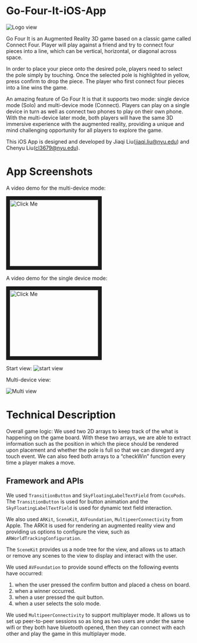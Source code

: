 # Go-Four-It-iOS-App
![Logo view](https://raw.githubusercontent.com/szwalker/Go-Four-It-iOS-App/master/image/IMG_8673.PNG)

Go Four It is an Augmented Reality 3D game based on a classic game called Connect Four. Player will play against a friend and try to connect four pieces into a line, which can be vertical, horizontal, or diagonal across space.

In order to place your piece onto the desired pole, players need to select the pole simply by touching. Once the selected pole is highlighted in yellow, press confirm to drop the piece. The player who first connect four pieces into a line wins the game.

An amazing feature of Go Four It is that it supports two mode: single device mode (Solo) and multi-device mode (Connect). Players can play on a single device in turn as well as connect two phones to play on their own phone. With the multi-device later mode, both players will have the same 3D immersive experience with the augmented reality, providing a unique and mind challenging opportunity for all players to explore the game.

This iOS App is designed and developed by Jiaqi Liu(jiaqi.liu@nyu.edu) and Chenyu Liu(cl3679@nyu.edu).

# App Screenshots
A video demo for the multi-device mode:

<a href="http://www.youtube.com/watch?feature=player_embedded&v=LyKU80VSonU" target="_blank"><img src="http://img.youtube.com/vi/LyKU80VSonU/0.jpg" alt="Click Me" width="240" height="180" border="10" /></a>

A video demo for the single device mode:

<a href="http://www.youtube.com/watch?feature=player_embedded&v=mRGp-DwrjQU" target="_blank"><img src="http://img.youtube.com/vi/mRGp-DwrjQU/0.jpg" alt="Click Me" width="240" height="180" border="10" /></a>

Start view:
![start view](https://raw.githubusercontent.com/szwalker/Go-Four-It-iOS-App/master/image/start.PNG)

Multi-device view:

![Multi view](https://raw.githubusercontent.com/szwalker/Go-Four-It-iOS-App/master/image/multi.PNG)


# Technical Description
Overall game logic:
We used two 2D arrays to keep track of the what is happening on the game board. With these two arrays, we are able to extract information such as the position in which the piece should be rendered upon placement and whether the pole is full so that we can disregard any touch event. We can also feed both arrays to a “checkWin” function every time a player makes a move.

## Framework and APIs
We used `TransitionButton` and `SkyFloatingLabelTextField` from `CocoPods`.
The `TransitionButton` is used for button animation and the `SkyFloatingLabelTextField` is used for dynamic text field interaction.

We also used `ARKit`, `SceneKit`, `AVFoundation`, `MultipeerConnectivity` from Apple.
The ARKit is used for rendering an augmented reality view and providing us options to configure the view, such as `ARWorldTrackingConfiguration`.

The `SceneKit` provides us a node tree for the view, and allows us to attach or remove any scenes to the view to display and interact with the user.

We used `AVFoundation` to provide sound effects on the following events have occurred:
1. when the user pressed the confirm button and placed a chess on board.
2. when a winner occurred.
3. when a user pressed the quit button.
4. when a user selects the solo mode.

We used `MultipeerConnectivity` to support multiplayer mode. It allows us to set up peer-to-peer sessions so as long as two users are under the same wifi or they both have bluetooth opened, then they can connect with each other and play the game in this multiplayer mode.
